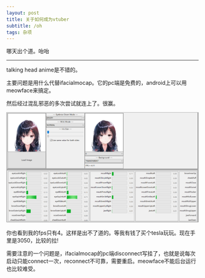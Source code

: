 ```yaml
---
layout: post
title: 关于如何成为vtuber
subtitle: /oh
tags: 杂项
---
```


哪天出个道。咍咍

-----

talking head anime是不错的。

主要问题是用什么代替ifacialmocap。它的pc端是免费的，android上可以用meowface来搞定。

然后经过混乱邪恶的多次尝试就连上了。很赢。

![img](/img/2023-02-03-how-to-be-a-vtuber/img.png)

你也看到我的fps只有4。这样是出不了道的。等我有钱了买个tesla玩玩。现在手里是3050，比较的拉!

需要注意的一个问题是，ifacialmocap的pc端disconnect写挂了，也就是说每次启动只能connect一次，reconnect不可靠，需要重启。meowface不能后台运行也比较难受。